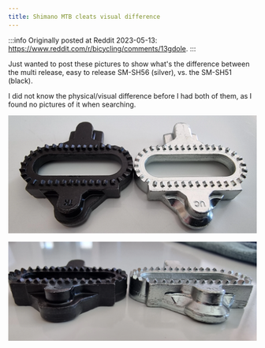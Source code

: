```yaml
---
title: Shimano MTB cleats visual difference
---
```


:::info
Originally posted at Reddit 2023-05-13: <https://www.reddit.com/r/bicycling/comments/13gdole>.
:::

Just wanted to post these pictures to show what's the difference between the multi release, easy to release SM-SH56 (silver), vs. the SM-SH51 (black).

I did not know the physical/visual difference before I had both of them, as I found no pictures of it when searching.

![above](./img/above.webp)

![front](./img/front.webp)
